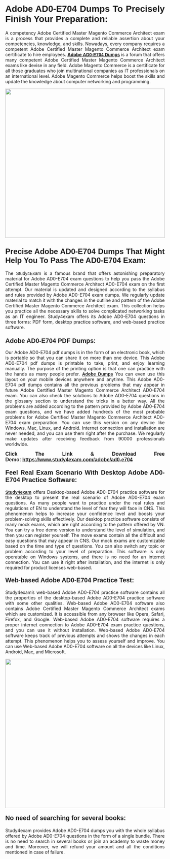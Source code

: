 <h1 style="text-align: justify;"><span style="font-family:Verdana,Geneva,sans-serif;"><strong>Adobe AD0-E704 Dumps To Precisely Finish Your Preparation:</strong></span></h1>

<p style="text-align: justify;">A competency Adobe Certified Master Magento Commerce Architect exam is a process that provides a complete and reliable assertion about your competencies, knowledge, and skills. Nowadays, every company requires a competent Adobe Certified Master Magento Commerce Architect exam certificate to hire employees. <a href="https://www.study4exam.com/adobe/ad0-e704-valid-dumps"><strong>Adobe</strong> <span style="font-family:Verdana,Geneva,sans-serif;"><strong>AD0-E704 Dumps</strong></span></a> is a forum that offers many competent Adobe Certified Master Magento Commerce Architect exams like devise in any field. Adobe Magento Commerce is a certificate for all those graduates who join multinational companies as IT professionals on an international level. Adobe Magento Commerce helps boost the skills and update the knowledge about computer networking and programming.</p>

<p style="text-align: justify;"><a href="https://www.study4exam.com/adobe/ad0-e704"><img alt="" src="https://lh3.googleusercontent.com/pw/AL9nZEVlv7Ske_7_4HBAyUdTuN-7WvZcN6USfD6boPasgRTsSOgYJDiupUICTUV6X1uu6AGge2hWciDKxhKOVo3NFQUTTQUskCQl05KIpPWzKoMrqE_mCRGOXTps-Wcp07HSL0DIbWWBcBIFUI3Ea8n_KHg=w1659-h933-no" style="width: 100%; height: 470px;" /></a></p>

<h2 style="text-align: justify;"><span style="font-family:Lucida Sans Unicode,Lucida Grande,sans-serif;"><strong><span style="font-size:24px;">Precise Adobe AD0-E704 Dumps That Might Help You To Pass The AD0-E704 Exam:</span></strong></span></h2>

<p style="text-align: justify;">The <span style="font-family:Lucida Sans Unicode,Lucida Grande,sans-serif;">Study4Exam</span> is a famous brand that offers astonishing preparatory material for Adobe AD0-E704 exam questions to help you pass the Adobe Certified Master Magento Commerce Architect AD0-E704 exam on the first attempt. Our material is updated and designed according to the syllabus and rules provided by Adobe AD0-E704 exam dumps. We regularly update material to match it with the changes in the outline and pattern of the Adobe Certified Master Magento Commerce Architect exam. This collection helps you practice all the necessary skills to solve complicated networking tasks as an IT engineer. Study4exam offers its Adobe AD0-E704 questions in three forms: PDF form, desktop practice software, and web-based practice software. </p>

<h3 style="text-align: justify;"><strong><span style="font-size:20px;"><span style="font-family:Lucida Sans Unicode,Lucida Grande,sans-serif;">Adobe AD0-E704 PDF Dumps:</span></span></strong></h3>

<p style="text-align: justify;">Our Adobe AD0-E704 pdf dumps is in the form of an electronic book, which is portable so that you can share it on more than one device. This Adobe AD0-E704 pdf dumps is printable to take, print, and enjoy learning manually. The purpose of the printing option is that one can practice with the hands as many people prefer. <a href="https://www.study4exam.com/adobe-exams"><span style="font-family:Lucida Sans Unicode,Lucida Grande,sans-serif;"><strong>Adobe Dumps</strong></span></a> You can even use this layout on your mobile devices anywhere and anytime. This Adobe AD0-E704 pdf dumps contains all the previous problems that may appear in future Adobe Certified Master Magento Commerce Architect AD0-E704 exam. You can also check the solutions to Adobe AD0-E704 questions in the glossary section to understand the tricks in a better way. All the problems are added according to the pattern provided by Adobe AD0-E704 exam questions, and we have added hundreds of the most probable problems for Adobe Certified Master Magento Commerce Architect AD0-E704 exam preparation. You can use this version on any device like Windows, Mac, Linux, and Android. Internet connection and installation are never needed, and you can use them right after the purchase. We regularly make updates after receiving feedback from 90000 professionals worldwide.</p>

<p style="text-align: justify;"><span style="font-family:Lucida Sans Unicode,Lucida Grande,sans-serif;"><strong><span style="font-size:16px;">Click The Link & Download Free Demo:</span></strong></span> <strong><span style="font-family:Lucida Sans Unicode,Lucida Grande,sans-serif;"><span style="font-size:16px;"><a href="https://www.study4exam.com/adobe/ad0-e704">https://www.study4exam.com/adobe/ad0-e704</a></span></span></strong></p>

<h4 style="text-align: justify;"><strong><span style="font-family:Lucida Sans Unicode,Lucida Grande,sans-serif;"><span style="font-size:20px;">Feel Real Exam Scenario With Desktop Adobe AD0-E704 Practice Software:</span></span></strong></h4>

<p style="text-align: justify;"><a href="https://www.study4exam.com/"><span style="font-family:Verdana,Geneva,sans-serif;"><strong>Study4exam</strong></span></a> offers Desktop-based Adobe AD0-E704 practice software for the desktop to present the real scenario of Adobe AD0-E704 exam questions. As many people want to practice under the real rules and regulations of EN to understand the level of fear they will face in CNS. This phenomenon helps to increase your confidence level and boosts your problem-solving skills effectively. Our desktop practice software consists of many mock exams, which are right according to the pattern offered by VN. You can try a free demo version to understand the level of simulation, and then you can register yourself. The move exams contain all the difficult and easy questions that may appear in CNS. Our mock exams are customizable based on the time and type of questions. You can also switch any topic or problem according to your level of preparation. This software is only operatable on Windows systems, and there is no need for an internet connection. You can use it right after installation, and the internet is only required for product licenses web-based. </p>

<h4 style="text-align: justify;"><span style="font-family:Lucida Sans Unicode,Lucida Grande,sans-serif;"><strong><span style="font-size:20px;">Web-based Adobe AD0-E704 Practice Test:</span></strong></span></h4>

<p style="text-align: justify;">Study4exam’s web-based Adobe AD0-E704 practice software contains all the properties of the desktop-based Adobe AD0-E704 practice software with some other qualities. Web-based Adobe AD0-E704 software also contains Adobe Certified Master Magento Commerce Architect exams which are customized. It is accessible from any browser like Opera, Safari, Firefox, and Google. Web-based Adobe AD0-E704 software requires a proper internet connection to Adobe AD0-E704 exam practice questions, and you can use it without installation. Web-based Adobe AD0-E704 software keeps track of previous attempts and shows the changes in each attempt. This phenomenon helps you to assess yourself and improve. You can use Web-based Adobe AD0-E704 software on all the devices like Linux, Android, Mac, and Microsoft.</p>

<p style="text-align: center;"><a href="https://www.study4exam.com/adobe/ad0-e704"><img alt="" src="https://lh3.googleusercontent.com/pw/AL9nZEUUSkRyvc4gudeH81RsLWSZLUIhDbbix90UQ4Nknl42MiPXhE2WvgE6ynXQK8mQ23j1q8BlcR3zkz-sugUKDhmp-cvdF7FN6gsDIAW958mBJ52F35JmoMau5RsT1NIRYA6usGyWQMtl6sjcUF3Hd-w=w1659-h933-no" style="width: 100%; height: 470px;" /></a></p>

<h4 style="text-align: justify;"><span style="font-family:Lucida Sans Unicode,Lucida Grande,sans-serif;"><strong><span style="font-size:20px;">No need of searching for several books:</span></strong></span></h4>

<p style="text-align: justify;">Study4exam provides Adobe AD0-E704 dumps you with the whole syllabus offered by Adobe AD0-E704 questions in the form of a single bundle. There is no need to search in several books or join an academy to waste money and time. Moreover, we will refund your amount and all the conditions mentioned in case of failure.</p>
